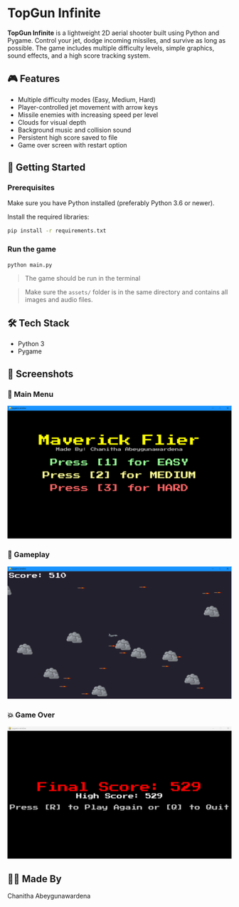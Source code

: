 # TopGun Infinite

**TopGun Infinite** is a lightweight 2D aerial shooter built using Python and Pygame. Control your jet, dodge incoming missiles, and survive as long as possible. The game includes multiple difficulty levels, simple graphics, sound effects, and a high score tracking system.

## 🎮 Features
- Multiple difficulty modes (Easy, Medium, Hard)
- Player-controlled jet movement with arrow keys
- Missile enemies with increasing speed per level
- Clouds for visual depth
- Background music and collision sound
- Persistent high score saved to file
- Game over screen with restart option

## 🚀 Getting Started

### Prerequisites
Make sure you have Python installed (preferably Python 3.6 or newer).

Install the required libraries:

```bash
pip install -r requirements.txt
```

### Run the game

```bash
python main.py
```
> The game should be run in the terminal

> Make sure the `assets/` folder is in the same directory and contains all images and audio files.

## 🛠️ Tech Stack
- Python 3
- Pygame

## 📸 Screenshots

### 🎯 Main Menu
![Main Menu](screenshots/menu.png)

### 🛫 Gameplay
![Gameplay](screenshots/gameplay.png)

### 💥 Game Over
![Game Over](screenshots/gameover.png)


## 👨‍💻 Made By
Chanitha Abeygunawardena


